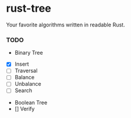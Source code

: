 # rust-tree
Your favorite algorithms written in readable Rust.

### TODO

- Binary Tree
- [x] Insert
- [ ] Traversal
- [ ] Balance
- [ ] Unbalance
- [ ] Search

- Boolean Tree
- [] Verify